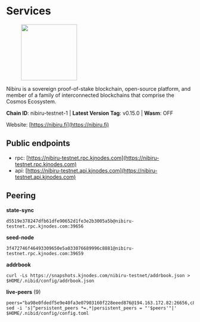 # Services

<figure><img src="https://raw.githubusercontent.com/kj89/testnet_manuals/main/pingpub/logos/nibiru.png" width="150" alt=""><figcaption></figcaption></figure>

Nibiru is a sovereign proof-of-stake blockchain, open-source platform,  and member of a family of interconnected blockchains that comprise the Cosmos Ecosystem.

**Chain ID**: nibiru-testnet-1 | **Latest Version Tag**: v0.15.0 | **Wasm**: OFF

Website: [https://nibiru.fi](https://nibiru.fi)


## Public endpoints

* rpc: [https://nibiru-testnet.rpc.kjnodes.com](https://nibiru-testnet.rpc.kjnodes.com)
* api: [https://nibiru-testnet.api.kjnodes.com](https://nibiru-testnet.api.kjnodes.com)

## Peering

**state-sync**

```
d5519e378247dfb61dfe90652d1fe3e2b3005a5b@nibiru-testnet.rpc.kjnodes.com:39656
```

**seed-node**

```
3f472746f46493309650e5a033076689996c8881@nibiru-testnet.rpc.kjnodes.com:39659
```

**addrbook**
```
curl -Ls https://snapshots.kjnodes.com/nibiru-testnet/addrbook.json > $HOME/.nibid/config/addrbook.json
```

**live-peers** (9)
```
peers="ba98e0fdedf5e9e40fa3e07903160f228eeed876@194.163.172.82:26656,c880147e0f0980772010a97b8cbf949f12c0eb7c@178.18.247.78:26656,d5519e378247dfb61dfe90652d1fe3e2b3005a5b@65.109.68.190:39656,2f32f43c17664253a5ab36538916cc08466ab26b@185.188.249.17:26656,2b93c4402a26adc73e043d9a35f3cedd4aea311b@149.102.129.200:26656,6692cf5cc5ad3568d3195a5b009f5d6b05ccfc82@135.181.178.53:28656,afac65cfec4090e8af72f31bed047b56600a7702@45.85.146.252:26656,3f4fb67220c37be0b5dc15a0945b6e79406dc558@194.163.176.105:33656,fffb7c1c3cc14ef52428bdfb01e28a373525e2f4@185.188.249.103:39656"
sed -i 's|^persistent_peers *=.*|persistent_peers = "'$peers'"|' $HOME/.nibid/config/config.toml
```
